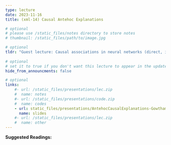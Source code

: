 ```yaml
---
type: lecture
date: 2023-11-16
title: (xml-14) Causal Antehoc Explanations

# optional
# please use /static_files/notes directory to store notes
# thumbnail: /static_files/path/to/image.jpg

# optional
tldr: "Guest lecture: Causal associations in neural networks (direct, indirect, and total causal effects)"
  
# optional
# set it to true if you don't want this lecture to appear in the updates section
hide_from_announcments: false

# optional
links: 
    #- url: /static_files/presentations/lec.zip
    #  name: notes
    #- url: /static_files/presentations/code.zip
    #  name: codes
    - url: static_files/presentations/AntehocCausalExplanations-Gowtham.pdf
      name: slides
    #- url: /static_files/presentations/lec.zip
    #  name: other
---
```


**Suggested Readings:**

